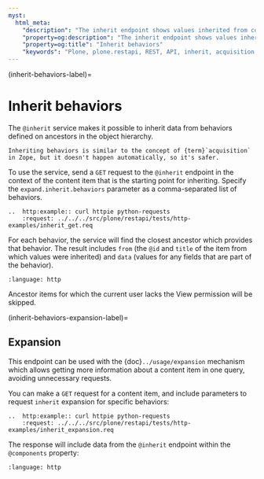 ```yaml
---
myst:
  html_meta:
    "description": "The inherit endpoint shows values inherited from content items higher in the hierarchy."
    "property=og:description": "The inherit endpoint shows values inherited from content items higher in the hierarchy."
    "property=og:title": "Inherit behaviors"
    "keywords": "Plone, plone.restapi, REST, API, inherit, acquisition, behaviors"
---
```


(inherit-behaviors-label)=

# Inherit behaviors

The `@inherit` service makes it possible to inherit data from behaviors defined on ancestors in the object hierarchy.

```{tip}
Inheriting behaviors is similar to the concept of {term}`acquisition` in Zope, but it doesn't happen automatically, so it's safer.
```

To use the service, send a `GET` request to the `@inherit` endpoint in the context of the content item that is the starting point for inheriting.
Specify the `expand.inherit.behaviors` parameter as a comma-separated list of behaviors.

```{eval-rst}
..  http:example:: curl httpie python-requests
    :request: ../../../src/plone/restapi/tests/http-examples/inherit_get.req
```

For each behavior, the service will find the closest ancestor which provides that behavior.
The result includes `from` (the `@id` and `title` of the item from which values were inherited)
and `data` (values for any fields that are part of the behavior).

```{literalinclude} ../../../src/plone/restapi/tests/http-examples/inherit_get.resp
:language: http
```

Ancestor items for which the current user lacks the View permission will be skipped.

(inherit-behaviors-expansion-label)=

## Expansion

This endpoint can be used with the {doc}`../usage/expansion` mechanism which allows getting more information about a content item in one query, avoiding unnecessary requests.

You can make a `GET` request for a content item, and include parameters to request `inherit` expansion for specific behaviors:

```{eval-rst}
..  http:example:: curl httpie python-requests
    :request: ../../../src/plone/restapi/tests/http-examples/inherit_expansion.req
```

The response will include data from the `@inherit` endpoint within the `@components` property:

```{literalinclude} ../../../src/plone/restapi/tests/http-examples/inherit_expansion.resp
:language: http
```
